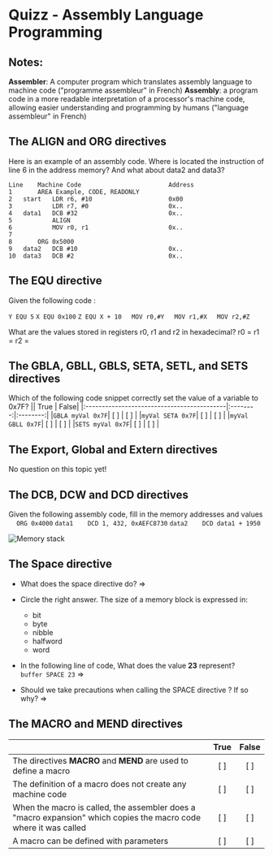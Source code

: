 
# Quizz - Assembly Language Programming

## Notes:
**Assembler**: A computer program which translates assembly language to machine code ("programme assembleur" in French)
**Assembly**: a program code in a more readable interpretation of a processor's machine code, allowing easier understanding and programming by humans ("language assembleur" in French)


## The **ALIGN** and **ORG** directives
Here is an example of an assembly code. Where is located the instruction of line 6 in the address memory? 
And what about data2 and data3?

```
Line 	Machine Code			       	    Address
1 		AREA Example, CODE, READONLY				
2 	start 	LDR r6, #10					    0x00
3		    LDR r7, #0					    0x..
4	data1 	DCB #32 					    0x..
5		    ALIGN
6		    MOV r0, r1 					    0x..
7
8		ORG 0x5000
9	data2 	DCB #10 					    0x..
10	data3 	DCB #2 						    0x..
```

## The **EQU** directive
Given the following code : 

```Y EQU 5```
```X EQU 0x100```
```Z EQU X + 10```
&nbsp;&nbsp;&nbsp;&nbsp;```MOV r0,#Y```
&nbsp;&nbsp;&nbsp;&nbsp;```MOV r1,#X```
&nbsp;&nbsp;&nbsp;&nbsp;```MOV r2,#Z```

What are the values stored in registers r0, r1 and r2 in hexadecimal? 
r0 = 
r1 = 
r2 = 

## The **GBLA**, **GBLL**, **GBLS**, **SETA**, **SETL**, and **SETS** directives
Which of the following code snippet correctly set the value of a variable to 0x7F?
|| True | False|
|:-------------------------------------------|:--------:|:--------:|
|```GBLA myVal 0x7F```| [ ] []() | [ ] []() |
|```myVal SETA 0x7F```| [ ] []() | [ ] []() |
|```myVal GBLL 0x7F```| [ ] []() | [ ] []() |
|```SETS myVal 0x7F```| [ ] []() | [ ] []() |

## The **Export**, **Global** and **Extern** directives
No question on this topic yet!

## The **DCB**, **DCW** and **DCD** directives
Given the following assembly code, fill in the memory addresses and values
&nbsp;&nbsp;&nbsp;&nbsp;```ORG 0x4000```
```data1	DCD 1, 432, 0xAEFC8730```
```data2	DCD data1 + 1950```

![Memory stack](https://i.imgur.com/xlXSidT.jpg "Memory stack")

## The **Space** directive
* What does the space directive do?
=>

* Circle the right answer. The size of a memory block is expressed in:
	* bit
	* byte
	* nibble
	* halfword
	* word


* In the following line of code, What does the value **23** represent?  
```buffer SPACE 23```
=>  


* Should we take precautions when calling the SPACE directive ? If so why?
=>     

## The **MACRO** and **MEND** directives
|| True | False|
|----------------------------------------------|:--------:|:--------:|
| The directives **MACRO** and **MEND** are used to define a macro| [ ] []() | [ ] []() |
| The definition of a macro does not create any machine code| [ ] []() | [ ] []() |
| When the macro is called, the assembler does a "macro expansion" which copies the macro code where it was called| [ ] []() | [ ] []() |
| A macro can be defined with parameters | [ ] []() | [ ] []() |

